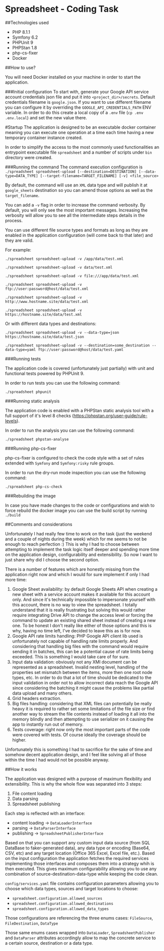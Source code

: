 # Spreadsheet - Coding Task

##Technologies used
* PHP 8.1.1
* Symfony 6.2
* PHPUnit 9
* PHPStan 1.8
* php-cs-fixer
* Docker

##How to use?

You will need Docker installed on your machine in order to start the application.

###Initial configuration
To start with, generate your Google API service account credentials json file and put it into `<project_dir>/secrets`.
Default credentials filename is `google.json`. 
If you want to use different filename you can configure it by overriding the `GOOGLE_API_CREDENTIALS_PATH` ENV variable. In order to do this create a local copy of a `.env` file (`cp .env .env.local`) and set the new value there.

#Startup
The application is designed to be an executable docker container meaning you can execute one operation at a time each time having a new temporary container instance created.

In order to simplify the access to the most commonly used functionalities an entrypoint executable file `spreadsheet` and a number of scripts under `bin` directory were created.

###Running the command
The command execution configuration is `./spreadsheet spreadsheet-upload [--destination=DESTINATION] [--data-type=DATA_TYPE] [--target-filename=TARGET_FILENAME] [-v] <file_source>`

By default, the command will use an `XML` data type and will publish it at `google_sheets` destination so you can amend those options as well as the `target_filename`.

You can add a `-v` flag in order to increase the command verbosity. By default, you will only see the most important messages. Increasing the verbosity will allow you to see all the intermediate steps details in the process.

You can use different file source types and formats as long as they are enabled in the application configuration (will come back to that later) and they are valid.

For example:

`./spreadsheet spreadsheet-upload -v /app/data/test.xml`

`./spreadsheet spreadsheet-upload -v data/test.xml`

`./spreadsheet spreadsheet-upload -v file:///app/data/test.xml`

`./spreadsheet spreadsheet-upload -v ftp://user:password@host/data/test.xml`

`./spreadsheet spreadsheet-upload -v http://www.hostname.site/data/test.xml`

`./spreadsheet spreadsheet-upload -v https://hostname.site/data/test.xml`

Or with different data types and destinations:

`./spreadsheet spreadsheet-upload -v --data-type=json https://hostname.site/data/test.json`

`./spreadsheet spreadsheet-upload -v --destination=some_destination --data-type=yaml ftp://user:password@host/data/test.yaml`


###Running tests

The application code is covered (unfortunately just partially) with unit and functional tests powered by PHPUnit 9.

In order to run tests you can use the following command:

`./spreadsheet phpunit`

###Running static analysis

The application code is enabled with a PHPStan static analysis tool with a full support of it's level 8 checks (https://phpstan.org/user-guide/rule-levels).

In order to run the analysis you can use the following command:

`./spreadsheet phpstan-analyse`

###Running php-cs-fixer

php-cs-fixer is configured to check the code style with a set of rules extended with `Symfony` and `Symfony:risky` rule groups.

In order to run the dry-run mode inspection you can use the following command:

`./spreadsheet php-cs-check`

###Rebuilding the image

In case you have made changes to the code or configurations and wish to force rebuild the docker image you can use the build script by running `./build`

##Comments and considerations

Unfortunately I had really few time to work on the task (just the weekend and a couple of nights during the week) which for me seems to not be enough to reach perfection :)
This is why I had to choose between attempting to implement the task logic itself deeper and spending more time on the application design, configurability and extensibility. 
So now I want to just share why did I choose the second option.

There is a number of features which are honestly missing from the application right now and which I would for sure implement if only I had more time:
1. Google Sheet availability: by default Google Sheets API when creating a new sheet with a service account makes it available for this account only. And since it's technically impossible to impersonate yourself with this account, there is no way to view the spreadsheet. I totally understand that it is really frustrating but solving this would rather require integrating Drive API to change the access level or forcing the command to update an existing shared sheet instead of creating a new one. To be honest I don't really like either of those options and this is why, having no time left, I've decided to leave this as is for now. 
2. Google API rate limits handling: PHP Google API client lib used is unfortunately not capable of handling rate limits properly. And considering that handling big files with the command would require sending it in batches, this can be a potential cause of rate limits being exceeded. This is something I would take care of for sure.
3. Input data validation: obviously not any XMl document can be represented as a spreadsheet. Invalid nesting level, handling of the properties set mismatch between the items, more then one root node types, etc. In order to do that a lot of time should be dedicated to the input validation in order not to allow incorrect data reach the Google API since considering the batching it might cause the problems like partial data upload and many others.
4. Grid headers extraction.
5. Big files handling: considering that XML files can potentially be really heavy it is required to rather set some limitations of the file size or find another way to stream the file contents instead of loading it all into the memory blindly and then attempting to use serializer on it causing the app to instantly run out of memory.
6. Tests coverage: right now only the most important parts of the code were covered with tests. Of course ideally the coverage should be higher.

Unfortunately this is something I had to sacrifice for the sake of time and somehow decent application design, and I feel like solving all of those within the time I had would not be possible anyway.

##How it works

The application was designed with a purpose of maximum flexibility and extensibility. 
This is why the whole flow was separated into 3 steps:
1. File content loading
2. Data parsing
3. Spreadsheet publishing

Each step is reflected with an interface: 

* content loading -> `DataLoaderInterface`
* parsing -> `DataParserInterface`
* publishing ->  `SpreadsheetPublisherInterface`

Based on that you can support any custom input data source (from SQL DataBase to faker-generated data), any data type or encoding (Base64, CSV, etc) and any target location (Office 365 Excel, Excel file, etc.).
Based on the input configuration the application fetches the required services implementing those interfaces and composes them into a strategy whih is then executed.
This gives maximum configurability allowing you to use any combination of source-destination-data-type while keeping the code clean.

`config/services.yaml` file contains configuration parameters allowing you to choose which data types, sources and target locations to choose: 
* `spreadsheet.configuration.allowed_sources`
* `spreadsheet.configuration.allowed_destinations`
* `spreadsheet.configuration.allowed_data_types`

Those configurations are referencing the three enums cases: `FileSource`, `FileDestination`, `DataType`

Those same enums cases wrapped into `DataLoader`, `SpreadsheetPublisher` and `DataParser` attributes accordingly allow to map the concrete service to a certain source, destination or a data type.

